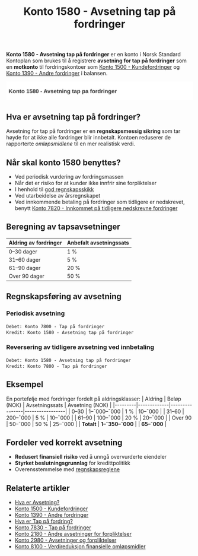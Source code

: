﻿---
title: "Konto 1580 - Avsetning tap på fordringer"
seoTitle: "Konto 1580 | Avsetning tap på fordringer | Kontoplan"
description: "Konto 1580 brukes som motkonto til fordringskontoer for å reflektere forventede tap. Lær når kontoen brukes, hvordan tapsavsetning beregnes, og hvordan bokføring utføres med eksempel."
summary: "Konto 1580 dekker avsetning for tap på fordringer. Oppsummerer når kontoen brukes, beregning og bokføring."
---

**Konto 1580 - Avsetning tap på fordringer** er en konto i Norsk Standard Kontoplan som brukes til å registrere **avsetning for tap på fordringer** som en **motkonto** til fordringskontoer som [Konto 1500 - Kundefordringer](/blogs/kontoplan/1500-kundefordringer "Konto 1500 - Kundefordringer") og [Konto 1390 - Andre fordringer](/blogs/kontoplan/1390-andre-fordringer "Konto 1390 - Andre fordringer") i balansen.

![Illustrasjon av konto 1580 avsetning tap pa fordringer](1580-avsetning-tap-pa-fordringer-image.svg)

## Hva er avsetning tap på fordringer?

Avsetning for tap på fordringer er en **regnskapsmessig sikring** som tar høyde for at ikke alle fordringer blir innbetalt. Kontoen reduserer de rapporterte *omløpsmidlene* til en mer realistisk verdi.

## Når skal konto 1580 benyttes?

* Ved periodisk vurdering av fordringsmassen
* Når det er risiko for at kunder ikke innfrir sine forpliktelser
* I henhold til [god regnskapsskikk](/blogs/regnskap/god-regnskapsskikk "God regnskapsskikk - prinsipper og retningslinjer")
* Ved utarbeidelse av årsregnskapet
* Ved innkommende betaling på fordringer som tidligere er nedskrevet, benytt [Konto 7820 - Innkommet på tidligere nedskrevne fordringer](/blogs/kontoplan/7820-innkommet-pa-tidligere-nedskrevne-fordringer "Konto 7820 - Innkommet på tidligere nedskrevne fordringer")

## Beregning av tapsavsetninger

| Aldring av fordringer | Anbefalt avsetningssats |
|-----------------------|-------------------------|
| 0–30 dager            | 1 %                     |
| 31–60 dager           | 5 %                     |
| 61–90 dager           | 20 %                    |
| Over 90 dager         | 50 %                    |

## Regnskapsføring av avsetning

### Periodisk avsetning

```plaintext
Debet: Konto 7800 - Tap på fordringer
Kredit: Konto 1580 - Avsetning tap på fordringer
```

### Reversering av tidligere avsetning ved innbetaling

```plaintext
Debet: Konto 1580 - Avsetning tap på fordringer
Kredit: Konto 7800 - Tap på fordringer
```

## Eksempel

En portefølje med fordringer fordelt på aldringsklasser:
| Aldring | Beløp (NOK) | Avsetningssats | Avsetning (NOK) |
|---------|-------------|----------------|-----------------|
| 0–30    | 1–¯000–¯000   | 1 %            | 10–¯000          |
| 31–60   |   200–¯000   | 5 %            | 10–¯000          |
| 61–90   |   100–¯000   | 20 %           | 20–¯000          |
| Over 90 |    50–¯000   | 50 %           | 25–¯000          |
| **Totalt** | **1–¯350–¯000** |                | **65–¯000**  |

## Fordeler ved korrekt avsetning

* **Redusert finansiell risiko** ved å unngå overvurderte eiendeler
* **Styrket beslutningsgrunnlag** for kredittpolitikk
* Overensstemmelse med [regnskapsreglene](/blogs/regnskap/hva-er-bokforingsforskriften "Hva er bokføringsforskriften")

## Relaterte artikler

* [Hva er Avsetning?](/blogs/regnskap/avsetning "Hva er Avsetning i Regnskap? Komplett Guide til Avsetninger og Estimater")
* [Konto 1500 - Kundefordringer](/blogs/kontoplan/1500-kundefordringer "Konto 1500 - Kundefordringer")
* [Konto 1390 - Andre fordringer](/blogs/kontoplan/1390-andre-fordringer "Konto 1390 - Andre fordringer")
* [Hva er Tap på fordring?](/blogs/regnskap/tap-pa-fordring "Tap på fordring - regnskapsmessig behandling av fordringer som ikke kan innkreves")
* [Konto 7830 - Tap på fordringer](/blogs/kontoplan/7830-tap-pa-fordringer "Konto 7830 - Tap på fordringer")
* [Konto 2180 - Andre avsetninger for forpliktelser](/blogs/kontoplan/2180-andre-avsetninger-for-forpliktelser "Konto 2180 - Andre avsetninger for forpliktelser i Norsk Standard Kontoplan")
* [Konto 2980 - Avsetninger og forpliktelser](/blogs/kontoplan/2980-avsetninger-og-forpliktelser "Konto 2980 - Avsetninger og forpliktelser i Norsk Standard Kontoplan")
* [Konto 8100 - Verdireduksjon finansielle omløpsmidler](/blogs/kontoplan/8100-verdireduksjon-finansielle-omlopsmidler "Konto 8100 - Verdireduksjon finansielle omløpsmidler")






